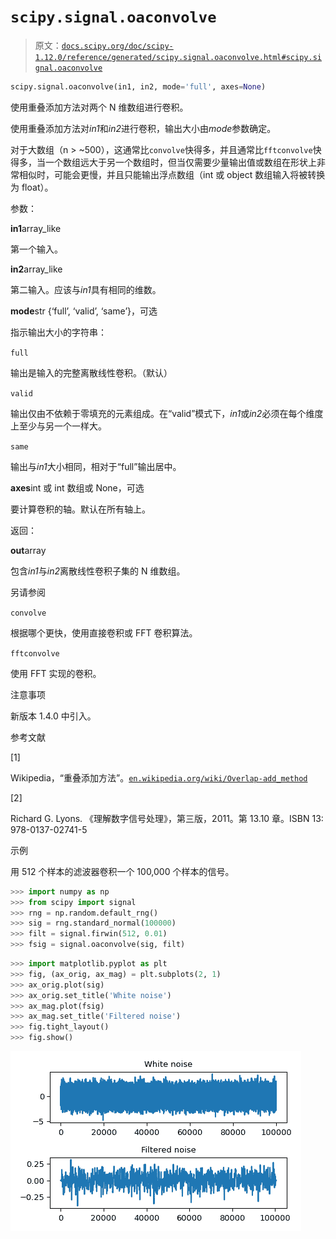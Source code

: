 # `scipy.signal.oaconvolve`

> 原文：[`docs.scipy.org/doc/scipy-1.12.0/reference/generated/scipy.signal.oaconvolve.html#scipy.signal.oaconvolve`](https://docs.scipy.org/doc/scipy-1.12.0/reference/generated/scipy.signal.oaconvolve.html#scipy.signal.oaconvolve)

```py
scipy.signal.oaconvolve(in1, in2, mode='full', axes=None)
```

使用重叠添加方法对两个 N 维数组进行卷积。

使用重叠添加方法对*in1*和*in2*进行卷积，输出大小由*mode*参数确定。

对于大数组（n > ~500），这通常比`convolve`快得多，并且通常比`fftconvolve`快得多，当一个数组远大于另一个数组时，但当仅需要少量输出值或数组在形状上非常相似时，可能会更慢，并且只能输出浮点数组（int 或 object 数组输入将被转换为 float）。

参数：

**in1**array_like

第一个输入。

**in2**array_like

第二输入。应该与*in1*具有相同的维数。

**mode**str {‘full’, ‘valid’, ‘same’}，可选

指示输出大小的字符串：

`full`

输出是输入的完整离散线性卷积。（默认）

`valid`

输出仅由不依赖于零填充的元素组成。在“valid”模式下，*in1*或*in2*必须在每个维度上至少与另一个一样大。

`same`

输出与*in1*大小相同，相对于“full”输出居中。

**axes**int 或 int 数组或 None，可选

要计算卷积的轴。默认在所有轴上。

返回：

**out**array

包含*in1*与*in2*离散线性卷积子集的 N 维数组。

另请参阅

`convolve`

根据哪个更快，使用直接卷积或 FFT 卷积算法。

`fftconvolve`

使用 FFT 实现的卷积。

注意事项

新版本 1.4.0 中引入。

参考文献

[1]

Wikipedia，“重叠添加方法”。[`en.wikipedia.org/wiki/Overlap-add_method`](https://en.wikipedia.org/wiki/Overlap-add_method)

[2]

Richard G. Lyons. 《理解数字信号处理》，第三版，2011。第 13.10 章。ISBN 13: 978-0137-02741-5

示例

用 512 个样本的滤波器卷积一个 100,000 个样本的信号。

```py
>>> import numpy as np
>>> from scipy import signal
>>> rng = np.random.default_rng()
>>> sig = rng.standard_normal(100000)
>>> filt = signal.firwin(512, 0.01)
>>> fsig = signal.oaconvolve(sig, filt) 
```

```py
>>> import matplotlib.pyplot as plt
>>> fig, (ax_orig, ax_mag) = plt.subplots(2, 1)
>>> ax_orig.plot(sig)
>>> ax_orig.set_title('White noise')
>>> ax_mag.plot(fsig)
>>> ax_mag.set_title('Filtered noise')
>>> fig.tight_layout()
>>> fig.show() 
```

![../../_images/scipy-signal-oaconvolve-1.png](img/8836cf343a585d775cb376277c3bd7f1.png)
